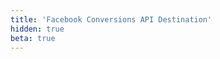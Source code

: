 ```yaml
---
title: 'Facebook Conversions API Destination'
hidden: true
beta: true
---
```


<!-- LR: 2/16/2021: Redirects to /docs/connections/destinations/catalog/facebook-pixel-server-side
because while this destination's display name has changed, the slug is still the old name and the docs build needs to match on slug to find it in `destinations.yml` -->
